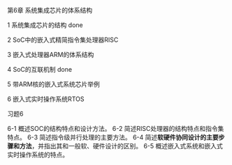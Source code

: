第6章 系统集成芯片的体系结构

1 系统集成芯片的结构 done

2 SoC中的嵌入式精简指令集处理器RISC 

3 嵌入式处理器ARM的体系结构

4 SoC的互联机制 done

5 带ARM核的嵌入式系统芯片举例

6 嵌入式实时操作系统RTOS 

习题6

6-1 概述SOC的结构特点和设计方法。
6-2 简述RISC处理器的结构特点和指令集特点。
6-3 简述指令级并行处理的主要方法。
6-4 简述**软硬件协同设计的主要步骤和方法**，并指出其和一般软、硬件设计的区别。
6-5 概述嵌入式系统和嵌入式实时操作系统的特点。
